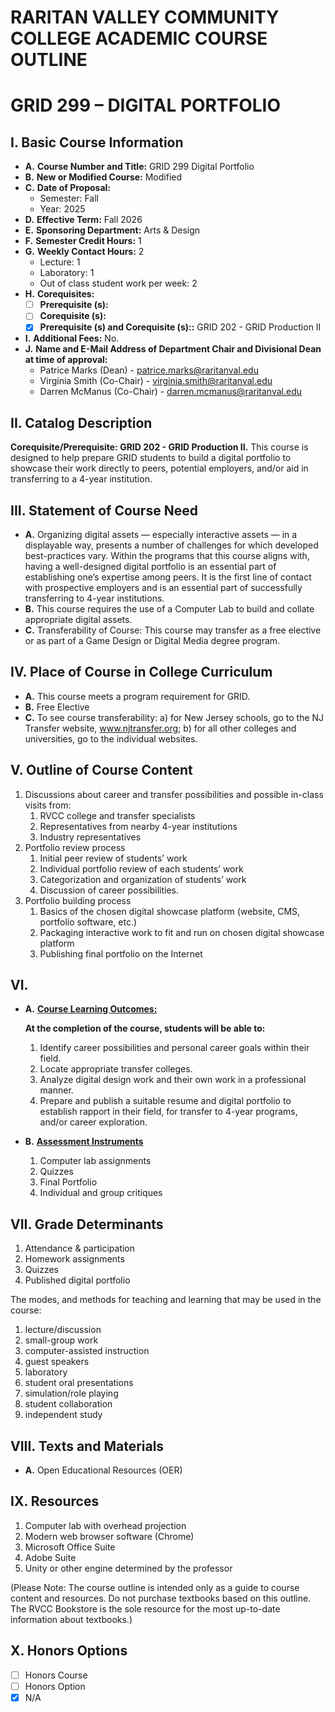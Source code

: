 # RARITAN VALLEY COMMUNITY COLLEGE ACADEMIC COURSE OUTLINE

# GRID 299 – DIGITAL PORTFOLIO

## I. Basic Course Information

- **A.** **Course Number and Title:** GRID 299 Digital Portfolio
- **B.** **New or Modified Course:** Modified
- **C.** **Date of Proposal:** 
    - Semester: Fall  
    - Year: 2025
- **D.** **Effective Term:** Fall 2026
- **E.** **Sponsoring Department:** Arts & Design
- **F.** **Semester Credit Hours:** 1
- **G.** **Weekly Contact Hours:** 2
    - Lecture: 1
    - Laboratory: 1
    - Out of class student work per week: 2
- **H.** **Corequisites:** 
    - [ ] **Prerequisite (s):**
    - [ ] **Corequisite (s):**  
    - [x] **Prerequisite (s) and **Corequisite (s):**:** GRID 202 - GRID Production II
- **I.** **Additional Fees:** No.
- **J.** **Name and E-Mail Address of Department Chair and Divisional Dean at time of approval:** 
    - Patrice Marks (Dean) - patrice.marks@raritanval.edu
    - Virginia Smith (Co-Chair) - virginia.smith@raritanval.edu
    - Darren McManus (Co-Chair) - darren.mcmanus@raritanval.edu

## II. Catalog Description

**Corequisite/Prerequisite: GRID 202 - GRID Production II.** This course is designed to help prepare GRID students to build a digital portfolio to showcase their work directly to peers, potential employers, and/or aid in transferring to a 4-year institution.

## III. Statement of Course Need

- **A.** Organizing digital assets — especially interactive assets — in a displayable way, presents a number of challenges for
which developed best-practices vary. Within the programs that this course aligns
with, having a well-designed digital portfolio is an essential part of establishing one’s
expertise among peers. It is the first line of contact with prospective employers and is
an essential part of successfully transferring to 4-year institutions.
- **B.** This course requires the use of a Computer Lab to build and collate appropriate
digital assets.
- **C.** Transferability of Course: This course may transfer as a free elective or as part of a Game Design or Digital Media degree program.

## IV. Place of Course in College Curriculum

- **A.** This course meets a program requirement for GRID.
- **B.** Free Elective
- **C.** To see course transferability: a) for New Jersey schools, go to the NJ Transfer website, www.njtransfer.org; b) for all other colleges and universities, go to the individual websites.

## V. Outline of Course Content

1. Discussions about career and transfer possibilities and possible in-class visits from:
    1. RVCC college and transfer specialists
    1. Representatives from nearby 4-year institutions
    1. Industry representatives
1. Portfolio review process
    1. Initial peer review of students’ work
    1. Individual portfolio review of each students’ work
    1. Categorization and organization of students’ work
    1. Discussion of career possibilities.
1. Portfolio building process
    1. Basics of the chosen digital showcase platform (website, CMS, portfolio software, etc.)
    1. Packaging interactive work to fit and run on chosen digital showcase platform
    1. Publishing final portfolio on the Internet

## VI. 

- **A.** **<u>Course Learning Outcomes:</u>**

    **At the completion of the course, students will be able to:**
    1. Identify career possibilities and personal career goals within their field.
    2. Locate appropriate transfer colleges.
    3. Analyze digital design work and their own work in a professional manner.
    4. Prepare and publish a suitable resume and digital portfolio to establish rapport in their field, for transfer to 4-year programs, and/or career exploration.

- **B.** **<u>Assessment Instruments</u>**
    1. Computer lab assignments
    2. Quizzes
    3. Final Portfolio
    4. Individual and group critiques

## VII. Grade Determinants

1. Attendance & participation
1. Homework assignments
1. Quizzes
1. Published digital portfolio

The modes, and methods for teaching and learning that may be used in the course:

1. lecture/discussion
1. small-group work
1. computer-assisted instruction
1. guest speakers
1. laboratory
1. student oral presentations
1. simulation/role playing
1. student collaboration
1. independent study

## VIII. Texts and Materials
- **A.** Open Educational Resources (OER)

## IX. Resources
1. Computer lab with overhead projection
1. Modern web browser software (Chrome)
1. Microsoft Office Suite
1. Adobe Suite
1. Unity or other engine determined by the professor

(Please Note: The course outline is intended only as a guide to course content and resources. Do not purchase textbooks based on this outline. The RVCC Bookstore is the sole resource for the most up-to-date information about textbooks.)

## X. Honors Options
- [ ] Honors Course
- [ ] Honors Option
- [x] N/A